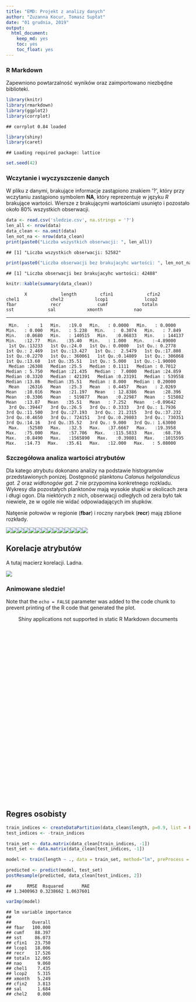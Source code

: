 ```yaml
---
title: "EMD: Projekt z analizy danych"
author: "Zuzanna Kocur, Tomasz Supłat"
date: "01 grudnia, 2019"
output: 
  html_document: 
    keep_md: yes
    toc: yes
    toc_float: yes
---
```




###  R Markdown

Zapewniono powtarzalność wyników oraz zaimportowano niezbędne biblioteki.


```r
library(knitr)
library(rmarkdown)
library(ggplot2)
library(corrplot)
```

```
## corrplot 0.84 loaded
```

```r
library(shiny)
library(caret)
```

```
## Loading required package: lattice
```

```r
set.seed(42)
```
### Wczytanie i wyczyszczenie danych

W pliku z danymi, brakujące informacje zastąpiono znakiem '?', który przy wczytaniu zastąpiono symbolem **NA**, który reprezentuje w języku *R* brakujące wartości. Wiersze z brakującymi wartościami usunięto i pozostało około 80% wszystkich obserwacji.


```r
data <- read.csv('sledzie.csv', na.strings = '?')
len_all <- nrow(data)
data_clean <- na.omit(data)
len_not_na <- nrow(data_clean)
print(paste0("Liczba wszystkich obserwacji: ", len_all))
```

```
## [1] "Liczba wszystkich obserwacji: 52582"
```

```r
print(paste0("Liczba obserwacji bez brakujacyhc wartości: ", len_not_na))
```

```
## [1] "Liczba obserwacji bez brakujacyhc wartości: 42488"
```

```r
knitr::kable(summary(data_clean))
```

           X             length         cfin1             cfin2             chel1            chel2            lcop1              lcop2             fbar             recr              cumf             totaln             sst             sal            xmonth            nao         
---  --------------  -------------  ----------------  ----------------  ---------------  ---------------  -----------------  ---------------  ---------------  ----------------  ----------------  ----------------  --------------  --------------  ---------------  -----------------
     Min.   :    1   Min.   :19.0   Min.   : 0.0000   Min.   : 0.0000   Min.   : 0.000   Min.   : 5.238   Min.   :  0.3074   Min.   : 7.849   Min.   :0.0680   Min.   : 140515   Min.   :0.06833   Min.   : 144137   Min.   :12.77   Min.   :35.40   Min.   : 1.000   Min.   :-4.89000 
     1st Qu.:13233   1st Qu.:24.0   1st Qu.: 0.0000   1st Qu.: 0.2778   1st Qu.: 2.469   1st Qu.:13.427   1st Qu.:  2.5479   1st Qu.:17.808   1st Qu.:0.2270   1st Qu.: 360061   1st Qu.:0.14809   1st Qu.: 306068   1st Qu.:13.60   1st Qu.:35.51   1st Qu.: 5.000   1st Qu.:-1.90000 
     Median :26308   Median :25.5   Median : 0.1111   Median : 0.7012   Median : 5.750   Median :21.435   Median :  7.0000   Median :24.859   Median :0.3320   Median : 421391   Median :0.23191   Median : 539558   Median :13.86   Median :35.51   Median : 8.000   Median : 0.20000 
     Mean   :26316   Mean   :25.3   Mean   : 0.4457   Mean   : 2.0269   Mean   :10.016   Mean   :21.197   Mean   : 12.8386   Mean   :28.396   Mean   :0.3306   Mean   : 519877   Mean   :0.22987   Mean   : 515082   Mean   :13.87   Mean   :35.51   Mean   : 7.252   Mean   :-0.09642 
     3rd Qu.:39447   3rd Qu.:26.5   3rd Qu.: 0.3333   3rd Qu.: 1.7936   3rd Qu.:11.500   3rd Qu.:27.193   3rd Qu.: 21.2315   3rd Qu.:37.232   3rd Qu.:0.4650   3rd Qu.: 724151   3rd Qu.:0.29803   3rd Qu.: 730351   3rd Qu.:14.16   3rd Qu.:35.52   3rd Qu.: 9.000   3rd Qu.: 1.63000 
     Max.   :52580   Max.   :32.5   Max.   :37.6667   Max.   :19.3958   Max.   :75.000   Max.   :57.706   Max.   :115.5833   Max.   :68.736   Max.   :0.8490   Max.   :1565890   Max.   :0.39801   Max.   :1015595   Max.   :14.73   Max.   :35.61   Max.   :12.000   Max.   : 5.08000 

### Szczegółowa analiza wartości atrybutów

Dla katego atrybutu dokonano analizy na podstawie histogramów przedstawionych ponizej. Dostępność planktonu *Calanus helgolandicus gat. 2* oraz *widłonogów gat. 2* nie przypomina konkretnego rozkladu. Wykresy dla pozostałych planktonów mają wysokie słupki w okolicach zera i długi ogon. Dla niektórych z nich, obserwacji odległych od zera było tak niewiele, ze w ogóle nie widać odpowiadających im słupków.

Natęenie połowów w regionie (**fbar**) i roczny narybek (**recr**) mają zblione rozkłady. 

![](projekt_sledzie_raport_files/figure-html/attrAnalysis-1.png)<!-- -->![](projekt_sledzie_raport_files/figure-html/attrAnalysis-2.png)<!-- -->![](projekt_sledzie_raport_files/figure-html/attrAnalysis-3.png)<!-- -->![](projekt_sledzie_raport_files/figure-html/attrAnalysis-4.png)<!-- -->![](projekt_sledzie_raport_files/figure-html/attrAnalysis-5.png)<!-- -->![](projekt_sledzie_raport_files/figure-html/attrAnalysis-6.png)<!-- -->![](projekt_sledzie_raport_files/figure-html/attrAnalysis-7.png)<!-- -->![](projekt_sledzie_raport_files/figure-html/attrAnalysis-8.png)<!-- -->![](projekt_sledzie_raport_files/figure-html/attrAnalysis-9.png)<!-- -->![](projekt_sledzie_raport_files/figure-html/attrAnalysis-10.png)<!-- -->![](projekt_sledzie_raport_files/figure-html/attrAnalysis-11.png)<!-- -->![](projekt_sledzie_raport_files/figure-html/attrAnalysis-12.png)<!-- -->![](projekt_sledzie_raport_files/figure-html/attrAnalysis-13.png)<!-- -->![](projekt_sledzie_raport_files/figure-html/attrAnalysis-14.png)<!-- -->

## Korelacje atrybutów
A tutaj macierz korelacji. Ladna.

![](projekt_sledzie_raport_files/figure-html/correlation-1.png)<!-- -->

###  Animowane sledzie!
Note that the `echo = FALSE` parameter was added to the code chunk to prevent printing of the R code that generated the plot.

<!--html_preserve--><div style="width: 100% ; height: 500px ; text-align: center; box-sizing: border-box; -moz-box-sizing: border-box; -webkit-box-sizing: border-box;" class="muted well">Shiny applications not supported in static R Markdown documents</div><!--/html_preserve-->

## Regres osobisty


```r
train_indices <- createDataPartition(data_clean$length, p=0.9, list = FALSE, times=1)
test_indices <- -train_indices

train_set <- data.matrix(data_clean[train_indices, -1])
test_set <- data.matrix(data_clean[test_indices, -1])

model <- train(length ~ ., data = train_set, method="lm", preProcess = c('scale', 'center'))
```


```r
predicted <- predict(model, test_set)
postResample(predicted, data_clean[test_indices, 2])
```

```
##      RMSE  Rsquared       MAE 
## 1.3400963 0.3238662 1.0637601
```


```r
varImp(model)
```

```
## lm variable importance
## 
##        Overall
## fbar   100.000
## cumf    88.397
## sst     86.073
## cfin1   23.750
## lcop1   18.006
## recr    17.526
## totaln  12.065
## nao      9.060
## chel1    7.435
## lcop2    5.315
## xmonth   5.249
## cfin2    3.813
## sal      1.684
## chel2    0.000
```
